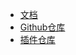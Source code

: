 * [文档](/quick-start/)
* [Github仓库](https://github.com/BotMashiro/Mashiro.git)
* [插件仓库](https://github.com/BotMashiro/PluginRepo.git)
